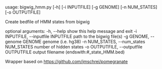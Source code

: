 usage: bigwig_hmm.py [-h] [-i INPUTFILE] [-g GENOME] [-n NUM_STATES]
                     [-o OUTPUTFILE]

Create bedfile of HMM states from bigwig

optional arguments:
  -h, --help            show this help message and exit
  -i INPUTFILE, --inputfile INPUTFILE
                        path to the bigwig file(s)
  -g GENOME, --genome GENOME
                        genome (i.e. hg38)
  -n NUM_STATES, --num_states NUM_STATES
                        number of hidden states
  -o OUTPUTFILE, --outputfile OUTPUTFILE
                        output filename (endswith:#_state_HMM.bed)
                        
Wrapper based on https://github.com/jmschrei/pomegranate                          
